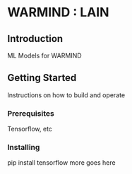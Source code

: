 # WARMIND : LAIN

## Introduction

ML Models for WARMIND

## Getting Started

Instructions on how to build and operate

### Prerequisites

Tensorflow, etc

### Installing

pip install tensorflow
more goes here
